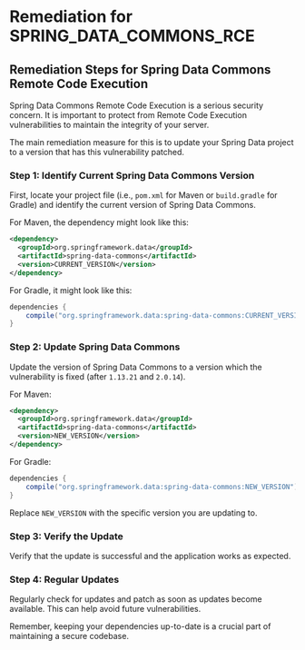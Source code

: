 # Remediation for SPRING_DATA_COMMONS_RCE

## Remediation Steps for Spring Data Commons Remote Code Execution
Spring Data Commons Remote Code Execution is a serious security concern. It is important to protect from Remote Code Execution vulnerabilities to maintain the integrity of your server. 

The main remediation measure for this is to update your Spring Data project to a version that has this vulnerability patched.

### Step 1: Identify Current Spring Data Commons Version 
First, locate your project file (i.e., `pom.xml` for Maven or `build.gradle` for Gradle) and identify the current version of Spring Data Commons.

For Maven, the dependency might look like this:

```xml
<dependency>
  <groupId>org.springframework.data</groupId>
  <artifactId>spring-data-commons</artifactId>
  <version>CURRENT_VERSION</version>
</dependency>
```

For Gradle, it might look like this:

```groovy
dependencies {
    compile("org.springframework.data:spring-data-commons:CURRENT_VERSION")
}
```

### Step 2: Update Spring Data Commons
Update the version of Spring Data Commons to a version which the vulnerability is fixed (after `1.13.21` and `2.0.14`).

For Maven:

```xml
<dependency>
  <groupId>org.springframework.data</groupId>
  <artifactId>spring-data-commons</artifactId>
  <version>NEW_VERSION</version>
</dependency>
```

For Gradle:

```groovy
dependencies {
    compile("org.springframework.data:spring-data-commons:NEW_VERSION")
}
```

Replace `NEW_VERSION` with the specific version you are updating to.

### Step 3:  Verify the Update
Verify that the update is successful and the application works as expected.

### Step 4: Regular Updates
Regularly check for updates and patch as soon as updates become available. This can help avoid future vulnerabilities. 

Remember, keeping your dependencies up-to-date is a crucial part of maintaining a secure codebase.